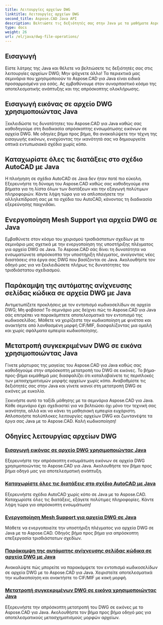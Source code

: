 ```yaml
---
title: Λειτουργίες αρχείων DWG
linktitle: Λειτουργίες αρχείων DWG
second_title: Aspose.CAD Java API
description: Βελτιώστε τις δεξιότητές σας στην Java με τα μαθήματα Aspose.CAD. Μάθετε την εισαγωγή εικόνων, τη λίστα διάταξης, την υποστήριξη πλέγματος, την παράκαμψη της κωδικοσελίδας και τη μετατροπή DWG σε εικόνα χωρίς κόπο.
type: docs
weight: 26
url: /el/java/dwg-file-operations/
---
```

## Εισαγωγή

Είστε λάτρης της Java και θέλετε να βελτιώσετε τις δεξιότητές σας στις λειτουργίες αρχείων DWG; Μην ψάχνετε άλλο! Τα περιεκτικά μας σεμινάρια που χρησιμοποιούν το Aspose.CAD για Java είναι ειδικά προσαρμοσμένα για εσάς. Ας εμβαθύνουμε στον συναρπαστικό κόσμο της αποτελεσματικής ανάπτυξης και της απρόσκοπτης ολοκλήρωσης.

## Εισαγωγή εικόνας σε αρχείο DWG χρησιμοποιώντας Java

Ξεκλειδώστε τις δυνατότητες του Aspose.CAD για Java καθώς σας καθοδηγούμε στη διαδικασία απρόσκοπτης ενσωμάτωσης εικόνων σε αρχεία DWG. Με οδηγίες βήμα προς βήμα, θα ανακαλύψετε την τέχνη της εισαγωγής εικόνων, ενισχύοντας την ικανότητά σας να δημιουργείτε οπτικά εντυπωσιακά σχέδια χωρίς κόπο.

## Καταχωρίστε όλες τις διατάξεις στο σχέδιο AutoCAD με Java

Η πλοήγηση σε σχέδια AutoCAD σε Java δεν ήταν ποτέ πιο εύκολη. Εξερευνήστε τη δύναμη του Aspose.CAD καθώς σας καθοδηγούμε στα βήματα για τη λίστα όλων των διατάξεων και την εξαγωγή πολύτιμων πληροφοριών. Κάντε λήψη τώρα για να απλοποιήσετε την αλληλεπίδρασή σας με τα σχέδια του AutoCAD, κάνοντας τη διαδικασία εξερεύνησης παιχνιδάκι.

## Ενεργοποίηση Mesh Support για αρχεία DWG σε Java

Εμβαθύνετε στον κόσμο του χειρισμού τρισδιάστατων σχεδίων με το σεμινάριο μας σχετικά με την ενεργοποίηση της υποστήριξης πλέγματος για αρχεία DWG σε Java. Το Aspose.CAD σάς δίνει τη δυνατότητα να ενσωματώνετε απρόσκοπτα την υποστήριξη πλέγματος, ανοίγοντας νέες διαστάσεις στα έργα σας DWG που βασίζονται σε Java. Ακολουθήστε τον οδηγό μας για να ξεκλειδώσετε πλήρως τις δυνατότητες του τρισδιάστατου σχεδιασμού.

## Παράκαμψη της αυτόματης ανίχνευσης σελίδας κώδικα σε αρχεία DWG με Java

Αντιμετωπίζετε προκλήσεις με τον εντοπισμό κωδικοσελίδων σε αρχεία DWG; Μη φοβάσαι! Το σεμινάριο μας δείχνει πώς το Aspose.CAD για Java σάς επιτρέπει να παρακάμπτετε αποτελεσματικά τον εντοπισμό της κωδικοσελίδας. Μάθετε να χειρίζεστε την κωδικοποίηση με φινέτσα και ανακτήστε από λανθασμένη μορφή CIF/MIF, διασφαλίζοντας μια ομαλή και χωρίς σφάλματα εμπειρία κωδικοποίησης.

## Μετατροπή συγκεκριμένων DWG σε εικόνα χρησιμοποιώντας Java

Γίνετε μάρτυρας της μαγείας του Aspose.CAD για Java καθώς σας καθοδηγούμε στην απρόσκοπτη μετατροπή του DWG σε εικόνες. Το βήμα-προς-βήμα εκμάθημά μας διασφαλίζει ότι καταλαβαίνετε τις περιπλοκές των μετασχηματισμών μορφής αρχείων χωρίς κόπο. Αναβαθμίστε τις δεξιότητές σας στην Java και γίνετε ικανοί στη μετατροπή DWG σε εικόνες με ευκολία.

Ξεκινήστε αυτό το ταξίδι μάθησης με τα σεμινάρια Aspose.CAD για Java. Κάθε σεμινάριο έχει σχεδιαστεί για να βελτιώσει όχι μόνο την τεχνική σας ικανότητα, αλλά και να κάνει τη μαθησιακή εμπειρία ευχάριστη. Απλοποιήστε πολύπλοκες λειτουργίες αρχείων DWG και ζωντανέψτε τα έργα σας Java με το Aspose.CAD. Καλή κωδικοποίηση!

## Οδηγίες λειτουργίας αρχείων DWG
### [Εισαγωγή εικόνας σε αρχείο DWG χρησιμοποιώντας Java](./import-image-to-dwg/)
Εξερευνήστε την απρόσκοπτη ενσωμάτωση εικόνων σε αρχεία DWG χρησιμοποιώντας το Aspose.CAD για Java. Ακολουθήστε τον βήμα προς βήμα οδηγό μας για αποτελεσματική ανάπτυξη.
### [Καταχωρίστε όλες τις διατάξεις στο σχέδιο AutoCAD με Java](./list-all-layouts/)
Εξερευνήστε σχέδια AutoCAD χωρίς κόπο σε Java με το Aspose.CAD. Καταχωρίστε όλες τις διατάξεις, εξάγετε πολύτιμες πληροφορίες. Κάντε λήψη τώρα για απρόσκοπτη ενσωμάτωση!
### [Ενεργοποίηση Mesh Support για αρχεία DWG σε Java](./mesh-support-for-dwg/)
Μάθετε να ενεργοποιείτε την υποστήριξη πλέγματος για αρχεία DWG σε Java με το Aspose.CAD. Οδηγός βήμα προς βήμα για απρόσκοπτη επεξεργασία τρισδιάστατων σχεδίων.
### [Παράκαμψη της αυτόματης ανίχνευσης σελίδας κώδικα σε αρχεία DWG με Java](./override-code-page-detection/)
Ανακαλύψτε πώς μπορείτε να παρακάμψετε τον εντοπισμό κωδικοσελίδων σε αρχεία DWG με το Aspose.CAD για Java. Χειριστείτε αποτελεσματικά την κωδικοποίηση και ανακτήστε το CIF/MIF με κακή μορφή.
### [Μετατροπή συγκεκριμένων DWG σε εικόνα χρησιμοποιώντας Java](./convert-dwg-to-image/)
Εξερευνήστε την απρόσκοπτη μετατροπή του DWG σε εικόνες με το Aspose.CAD για Java. Ακολουθήστε τον βήμα προς βήμα οδηγό μας για αποτελεσματικούς μετασχηματισμούς μορφών αρχείων.
